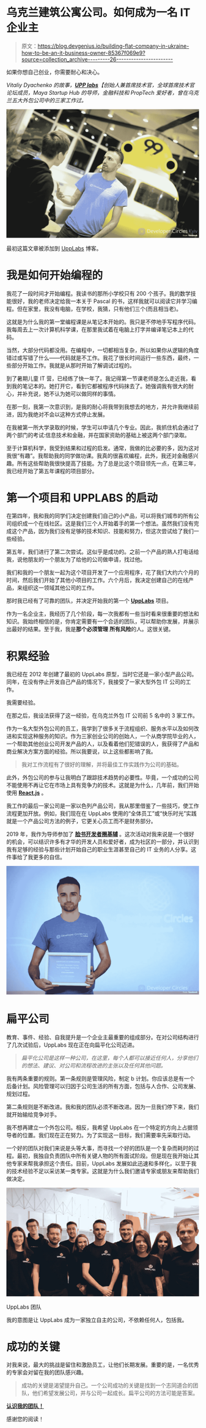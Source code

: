 # 乌克兰建筑公寓公司。如何成为一名 IT 企业主

> 原文：<https://blog.devgenius.io/building-flat-company-in-ukraine-how-to-be-an-it-business-owner-85367f069e9?source=collection_archive---------26----------------------->

如果你想自己创业，你需要耐心和决心。

*Vitaliy Dyachenko 的故事，*[***UPP labs***](https://upplabs.com/)*【创始人兼首席技术官，全球首席技术官论坛成员，Maya Startup Hub 的导师，金融科技和 PropTech 爱好者，曾在乌克兰五大外包公司中的三家工作过。*

![](img/9f0e4d50c2a7325e5c9c7fc47a6b39a4.png)

最初这篇文章被添加到 [UppLabs](https://upplabs.com/blog/building-flat-company-in-ukraine-how-to-be-an-it-business-owner/) 博客。

# 我是如何开始编程的

我花了一段时间才开始编程。我读书的那所小学校只有 200 个孩子。我的数学技能很好，我的老师决定给我一本关于 Pascal 的书，这样我就可以阅读它并学习编程。但在家里，我没有电脑，在学校，我猜，只有他们三个(而且相当老)。

这就是为什么我的第一堂编程课是从笔记本开始的。我只是不停地手写程序代码。我每周去上一次计算机科学课，在那里我试着在电脑上打字并编译笔记本上的代码。

当然，大部分代码都没用。在编程中，一切都相当复杂，所以如果你从逻辑的角度错过或写错了什么——代码就是不工作。我花了很长时间运行一些东西，最终，一些部分开始工作。我就是从那时开始了解调试过程的。

到了暑期儿童 IT 营，已经练了快一年了。我记得第一节课老师是怎么走近我，看到我的笔记本的。她打开它，看到它都被程序代码抹去了。她强调我有很大的耐心，并补充说，她不认为她可以做同样的事情。

在那一刻，我第一次意识到，是我的耐心将我带到我想去的地方，并允许我继续前进，因为我绝对不会以这种方式停止发展。

在我被第一所大学录取的时候，学生可以申请几个专业。因此，我抓住机会通过了两个部门的考试:信息技术和金融，并在国家资助的基础上被这两个部门录取。

至于计算机科学，我受到结果和过程的启发。通常，我做的比必要的多，因为这对我很“有趣”。我帮助我的同学做功课。我真的很喜欢编程，此外，我还对金融感兴趣。所有这些帮助我很快提高了技能。为了总是比这个项目领先一点，在第三年，我已经开始了第五年课程的项目部分。

# 第一个项目和 UPPLABS 的启动

在第四年，我和我的同学们决定创建我们自己的小产品，可以将我们城市的所有公司组织成一个在线社区。这是我们三个人开始着手的第一个想法。虽然我们没有完成这个产品，因为我们没有足够的技术知识、技能和努力，但这次尝试给了我们一些经验。

第五年，我们进行了第二次尝试。这似乎是成功的。之前一个产品的熟人打电话给我，说他朋友的一个朋友为了给他的公司做申请，找过他。

我们和我的一个朋友一起为这个项目开发了一个应用程序，花了我们大约六个月的时间，然后我们开始了其他小项目的工作。六个月后，我决定创建自己的在线产品，来组织这一领域其他公司的工作。

那时我已经有了可靠的团队，并决定开始我的第一个 [**UppLabs**](https://upplabs.com/) 项目。

作为一名企业主，我经历了几个阶段，每一次我都有一些当时看来很重要的想法和知识。我始终相信的是，你肯定需要有一个合适的团队，可以帮助你发展，并展示出最好的结果。至于我，我是**那个必须管理** **所有风险**的人。这很关键。

# 积累经验

我已经在 2012 年创建了最初的 UppLabs 原型，当时它还是一家小型产品公司。同年，在没有停止开发自己产品的情况下，我接受了一家大型外包 IT 公司的工作。

我需要经验。

在那之后，我设法获得了这一经验，在乌克兰外包 IT 公司前 5 名中的 3 家工作。

作为一名大型外包公司的员工，我学到了很多关于流程组织、服务水平以及如何改进和实现这种服务的知识。作为三家创业公司的创始人，一个从商学院毕业的人，一个帮助其他创业公司开发产品的人，以及看着他们犯错误的人，我获得了产品和商业解决方案方面的经验。所以我要说，以上这些都影响了我。

> 我对工作流程有了很好的理解，并将最佳工作实践作为公司的基础。

此外，外包公司的参与让我明白了跟踪技术趋势的必要性。毕竟，一个成功的公司不能使用不再让它在市场上具有竞争力的技术。这就是为什么，几年前，我们开始使用 [**React.js**](https://upplabs.com/skills/react-js/) 。

我工作的最后一家公司是一家以色列产品公司，我从那里借鉴了一些技巧，使工作流程更加开放。例如，我们现在在 UppLabs 使用的“全体员工”或“快乐时光”实践就是一个产品公司方法的例子，它更关心员工而不是财务部分。

2019 年，我作为导师参加了 [**脸书开发者圈基辅**](https://www.facebook.com/groups/devCKyiv/) 。这次活动对我来说是一个很好的机会，可以结识许多有才华的开发人员和爱好者，成为社区的一部分，并认识到我有足够的经验与那些计划开始自己的职业生涯甚至自己的 IT 业务的人分享。这件事给了我更多的自信。

![](img/1d1c6b3575633a861996cd4573971d82.png)

# 扁平公司

教育、事件、经验、自我提升是一个企业主最重要的组成部分。在对公司结构进行了几次试验后，UppLabs 现在正在向扁平化公司迈进。

> *扁平化公司是这样一种公司，在这里，每个人都可以接近任何人，分享他们的想法、建议、对公司和流程改进的主张以及任何其他问题。*

我有两条重要的规则。第一条规则是管理风险，制定 b 计划。你应该总是有一个后备计划。风险管理可以归因于公司生活的所有方面，包括与人合作、公司发展、规划过程。

第二条规则是不断改进。我和我的团队必须不断改进。因为一旦我们停下来，我们就开始输给竞争对手。

我不想再建立一个外包公司。相反，我希望 UppLabs 在一个特定的方向上占据领导者的位置。我们现在正在努力。为了实现这一目标，我们需要率先采取行动。

一个好的团队对我们来说是头等大事，而寻找一个好的团队是一个复杂而耗时的过程。最初，我独自负责团队中所有关键人物的所有面试阶段。但是现在我开始让其他专家来帮我承担这个责任。目前，UppLabs 发展如此迅速和多样化，以至于我的技术经验不足以采访某一类专家。这就是为什么我们邀请专家或朋友来帮助我们做决定。

![](img/05249a00ba66986aa61a50fd10443c2e.png)

UppLabs 团队

我的意图是让 UppLabs 成为一家独立自主的公司，不依赖任何人，包括我。

# 成功的关键

对我来说，最大的挑战是留住和激励员工，让他们长期发展。重要的是，一名优秀的专家会对留在我的团队感兴趣。

> 成功的关键是渴望提升自己。一个公司成功的关键是找到一个志同道合的团队，他们希望发展公司，并与公司一起成长。扁平公司的方法可能是答案。

[**认识我的团队！**](https://upplabs.com/our-team/)

感谢您的阅读！